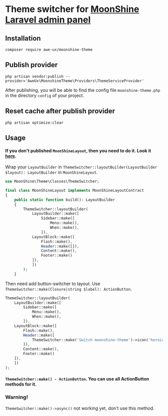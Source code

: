 # Theme switcher for [MoonShine Laravel admin panel](https://moonshine-laravel.com)

## Installation
```shell
composer require awe-ux/moonshine-theme
```

## Publish provider
```shell
php artisan vendor:publish --provider='AweUx\MoonshineTheme\Providers\ThemeServiceProvider'  
```
After publishing, you will be able to find the config file `moonshine-theme.php` in the directory `config` of your project.


## Reset cache after publish provider
```shell
php artisan optimize:clear
```

## Usage
#### If you don't published `MoonShineLayout`, then you need to do it. Look it [here](https://moonshine-laravel.com/docs/resource/appearance/appearance-layout_builder).
Wrap your `LayoutBuilder` in `ThemeSwitcher::layoutBuilder(LayoutBuilder $layout): LayoutBuilder` in `MoonShineLayout`.
```php
use MoonShine\Theme\Classes\ThemeSwitcher;

final class MoonShineLayout implements MoonShineLayoutContract
{
    public static function build(): LayoutBuilder
    {
        ThemeSwitcher::layoutBuilder(
            LayoutBuilder::make([
                Sidebar::make([
                    Menu::make(),
                    When::make(),
                ]),
            LayoutBlock::make([
                Flash::make(),
                Header::make([]),
                Content::make(),
                Footer::make()
            ]),
            ])
        );
    }
```
Then need add button-switcher to layout. Use `ThemeSwitcher::make(Closure|string $label): ActionButton`.
```php
ThemeSwitcher::layoutBuilder(
    LayoutBuilder::make([
        Sidebar::make([
            Menu::make(),
            When::make(),
        ]),
    LayoutBlock::make([
        Flash::make(),
        Header::make([
            ThemeSwitcher::make('Switch moonshine-theme')->icon('heroicons.arrow-path-rounded-square')->info(),
        ]),
        Content::make(),
        Footer::make()
    ]),
    ])
);
```
#### `ThemeSwitcher::make() - ActionButton`. You can use all ActionButton methods for it. 
### Warning! 
`ThemeSwitcher::make()->async()` not working yet, don't use this method.
